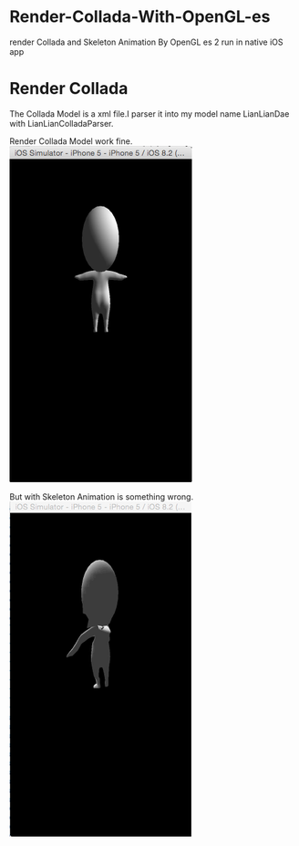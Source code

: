 # Render-Collada-With-OpenGL-es
render Collada and Skeleton Animation By OpenGL es 2 run in native iOS app

Render Collada
====
The Collada Model is a xml file.I parser it into my model name LianLianDae with LianLianColladaParser.

Render Collada Model work fine.
![Model](/Model.png)

But with Skeleton Animation is something wrong.
![Model](/ModelWithSkeletonAnimation.gif)